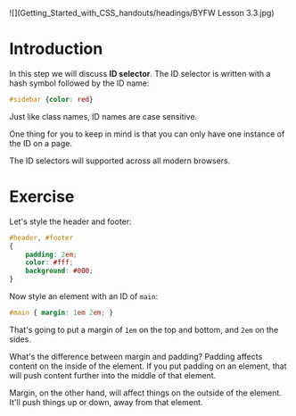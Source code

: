 ![](Getting_Started_with_CSS_handouts/headings/BYFW Lesson 3.3.jpg)

# Introduction

In this step we will discuss **ID selector**. The ID selector is written with a hash symbol followed by the ID name:

```css
#sidebar {color: red}
```

Just like class names, ID names are case sensitive.

One thing for you to keep in mind is that you can only have one instance of the ID on a page.

The ID selectors will supported across all modern browsers.

# Exercise

Let's style the header and footer:

```css
#header, #footer
{
	padding: 2em;
	color: #fff;
	background: #000;
}
```

Now style an element with an ID of `main`:

```css
#main { margin: 1em 2em; }
```

That's going to put a margin of `1em` on the top and bottom, and `2em` on the sides.

What's the difference between margin and padding? Padding affects content on the inside of the element. If you put padding on an element, that will push content further into the middle of that element.

Margin, on the other hand, will affect things on the outside of the element. It'll push things up or down, away from that element.